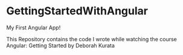 # GettingStartedWithAngular
My First Angular App!

This Repository contains the code I wrote while watching the course Angular: Getting Started by Deborah Kurata
